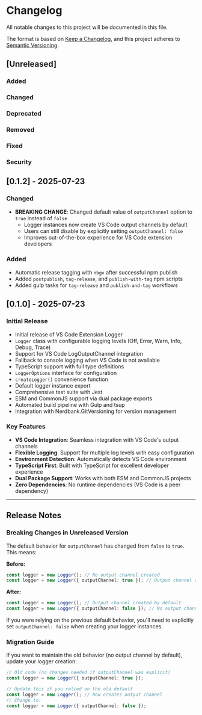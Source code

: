 # Changelog

All notable changes to this project will be documented in this file.

The format is based on [Keep a Changelog](https://keepachangelog.com/en/1.0.0/),
and this project adheres to [Semantic Versioning](https://semver.org/spec/v2.0.0.html).

## [Unreleased]

### Added

### Changed

### Deprecated

### Removed

### Fixed

### Security

## [0.1.2] - 2025-07-23

### Changed

- **BREAKING CHANGE**: Changed default value of `outputChannel` option to `true` instead of `false`
  - Logger instances now create VS Code output channels by default
  - Users can still disable by explicitly setting `outputChannel: false`
  - Improves out-of-the-box experience for VS Code extension developers

### Added

- Automatic release tagging with `nbgv` after successful npm publish
- Added `postpublish`, `tag-release`, and `publish-with-tag` npm scripts
- Added gulp tasks for `tag-release` and `publish-and-tag` workflows

## [0.1.0] - 2025-07-23

### Initial Release

- Initial release of VS Code Extension Logger
- `Logger` class with configurable logging levels (Off, Error, Warn, Info, Debug, Trace)
- Support for VS Code LogOutputChannel integration
- Fallback to console logging when VS Code is not available
- TypeScript support with full type definitions
- `LoggerOptions` interface for configuration
- `createLogger()` convenience function
- Default logger instance export
- Comprehensive test suite with Jest
- ESM and CommonJS support via dual package exports
- Automated build pipeline with Gulp and tsup
- Integration with Nerdbank.GitVersioning for version management

### Key Features

- **VS Code Integration**: Seamless integration with VS Code's output channels
- **Flexible Logging**: Support for multiple log levels with easy configuration
- **Environment Detection**: Automatically detects VS Code environment
- **TypeScript First**: Built with TypeScript for excellent developer experience
- **Dual Package Support**: Works with both ESM and CommonJS projects
- **Zero Dependencies**: No runtime dependencies (VS Code is a peer dependency)

---

## Release Notes

### Breaking Changes in Unreleased Version

The default behavior for `outputChannel` has changed from `false` to `true`. This means:

**Before:**

```typescript
const logger = new Logger(); // No output channel created
const logger = new Logger({ outputChannel: true }); // Output channel created
```

**After:**

```typescript
const logger = new Logger(); // Output channel created by default
const logger = new Logger({ outputChannel: false }); // No output channel created
```

If you were relying on the previous default behavior, you'll need to explicitly set `outputChannel: false` when creating your logger instances.

### Migration Guide

If you want to maintain the old behavior (no output channel by default), update your logger creation:

```typescript
// Old code (no changes needed if outputChannel was explicit)
const logger = new Logger({ outputChannel: true });

// Update this if you relied on the old default
const logger = new Logger(); // Now creates output channel
// Change to:
const logger = new Logger({ outputChannel: false });
```
